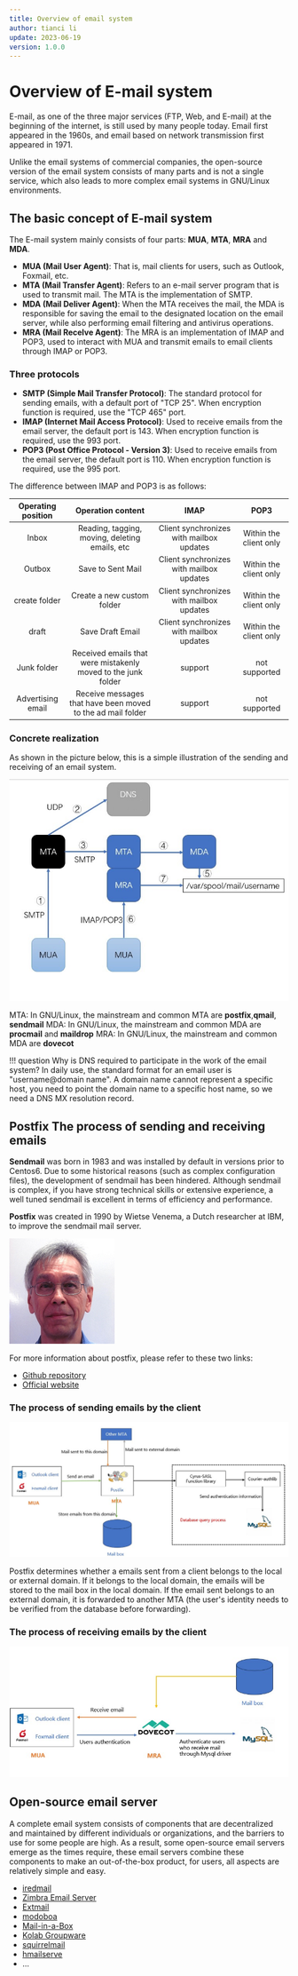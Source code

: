 ```yaml
---
title: Overview of email system
author: tianci li
update: 2023-06-19
version: 1.0.0
---
```


# Overview of E-mail system

E-mail, as one of the three major services (FTP, Web, and E-mail) at the beginning of the internet, is still used by many people today. Email first appeared in the 1960s, and email based on network transmission first appeared in 1971.

Unlike the email systems of commercial companies, the open-source version of the email system consists of many parts and is not a single service, which also leads to more complex email systems in GNU/Linux environments.

## The basic concept of E-mail system

The E-mail system mainly consists of four parts: **MUA**, **MTA**, **MRA** and **MDA**.

* **MUA (Mail User Agent)**: That is, mail clients for users, such as Outlook, Foxmail, etc.
* **MTA (Mail Transfer Agent)**: Refers to an e-mail server program that is used to transmit mail. The MTA is the implementation of SMTP.
* **MDA (Mail Deliver Agent)**: When the MTA receives the mail, the MDA is responsible for saving the email to the designated location on the email server, while also performing email filtering and antivirus operations.
* **MRA (Mail Recelve Agent)**: The MRA is an implementation of IMAP and POP3, used to interact with MUA and transmit emails to email clients through IMAP or POP3.

### Three protocols

* **SMTP (Simple Mail Transfer Protocol)**: The standard protocol for sending emails, with a default port of "TCP 25". When encryption function is required, use the "TCP 465" port.
* **IMAP (Internet Mail Access Protocol)**: Used to receive emails from the email server, the default port is 143. When encryption function is required, use the 993 port.
* **POP3 (Post Office Protocol - Version 3)**: Used to receive emails from the email server, the default port is 110. When encryption function is required, use the 995 port.

The difference between IMAP and POP3 is as follows:

| Operating position | Operation content | IMAP | POP3 |
| :---: | :---: | :---: | :---: | 
| Inbox             | Reading, tagging, moving, deleting emails, etc | Client synchronizes with mailbox updates | Within the client only | 
| Outbox            | Save to Sent Mail | Client synchronizes with mailbox updates | Within the client only |
| create folder     | Create a new custom folder | Client synchronizes with mailbox updates | Within the client only |
| draft             | Save Draft Email | Client synchronizes with mailbox updates | Within the client only |
| Junk folder       | Received emails that were mistakenly moved to the junk folder | support | not supported |
| Advertising email | Receive messages that have been moved to the ad mail folder | support | not supported  |

### Concrete realization

As shown in the picture below, this is a simple illustration of the sending and receiving of an email system.

![Simple email system](./email-images/email-system01.jpg)

MTA: In GNU/Linux, the mainstream and common MTA are **postfix**,**qmail**, **sendmail**
MDA: In GNU/Linux, the mainstream and common MDA are **procmail** and **maildrop**
MRA: In GNU/Linux, the mainstream and common MDA are **dovecot**

!!! question
    Why is DNS required to participate in the work of the email system?
    In daily use, the standard format for an email user is "username@domain name". A domain name cannot represent a specific host, you need to point the domain name to a specific host name, so we need a DNS MX resolution record.

## Postfix The process of sending and receiving emails

**Sendmail** was born in 1983 and was installed by default in versions prior to Centos6. Due to some historical reasons (such as complex configuration files), the development of sendmail has been hindered. Although sendmail is complex, if you have strong technical skills or extensive experience, a well tuned sendmail is excellent in terms of efficiency and performance.

**Postfix** was created in 1990 by Wietse Venema, a Dutch researcher at IBM, to improve the sendmail mail server.

![Wietse Venema](./email-images/Wietse%20Venema.png)

For more information about postfix, please refer to these two links:

* [Github repository](https://github.com/vdukhovni/postfix)
* [Official website](http://www.postfix.org/)

### The process of sending emails by the client

![legend01](./email-images/email-system02.jpg)

Postfix determines whether a emails sent from a client belongs to the local or external domain. If it belongs to the local domain, the emails will be stored to the mail box in the local domain. If the email sent belongs to an external domain, it is forwarded to another MTA (the user's identity needs to be verified from the database before forwarding). 

### The process of receiving emails by the client

![legend02](./email-images/email-system03.jpg)

## Open-source email server

A complete email system consists of components that are decentralized and maintained by different individuals or organizations, and the barriers to use for some people are high. As a result, some open-source email servers emerge as the times require, these email servers combine these components to make an out-of-the-box product, for users, all aspects are relatively simple and easy.

* [iredmail](https://www.iredmail.com/index.html)
* [Zimbra Email Server](https://www.zimbra.com/)
* [Extmail](https://www.extmail.cn/)
* [modoboa](https://modoboa.org/en/)
* [Mail-in-a-Box](https://mailinabox.email/)
* [Kolab Groupware](https://docs.kolab.org/installation-guide/index.html)
* [squirrelmail](https://www.squirrelmail.org/index.php)
* [hmailserve](https://www.hmailserver.com/)
* ...